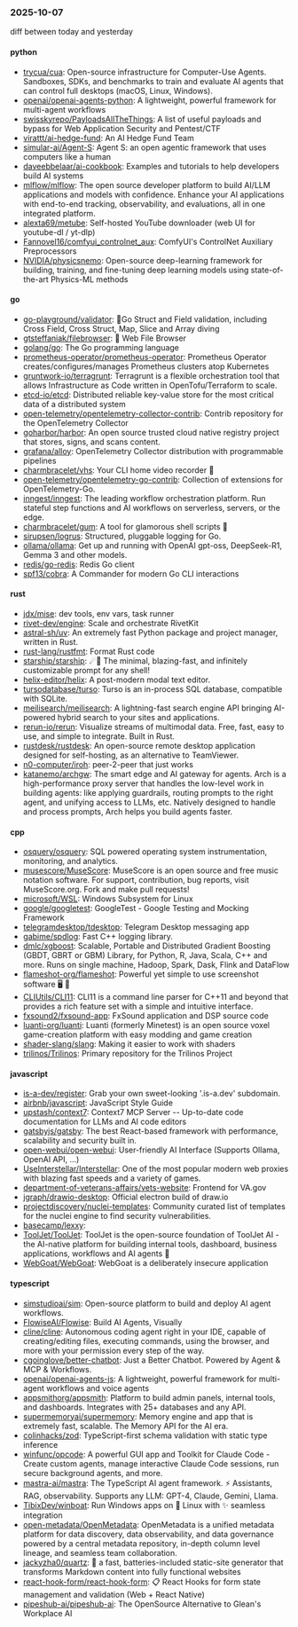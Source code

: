 ### 2025-10-07
diff between today and yesterday

#### python
* [trycua/cua](https://github.com/trycua/cua): Open-source infrastructure for Computer-Use Agents. Sandboxes, SDKs, and benchmarks to train and evaluate AI agents that can control full desktops (macOS, Linux, Windows).
* [openai/openai-agents-python](https://github.com/openai/openai-agents-python): A lightweight, powerful framework for multi-agent workflows
* [swisskyrepo/PayloadsAllTheThings](https://github.com/swisskyrepo/PayloadsAllTheThings): A list of useful payloads and bypass for Web Application Security and Pentest/CTF
* [virattt/ai-hedge-fund](https://github.com/virattt/ai-hedge-fund): An AI Hedge Fund Team
* [simular-ai/Agent-S](https://github.com/simular-ai/Agent-S): Agent S: an open agentic framework that uses computers like a human
* [daveebbelaar/ai-cookbook](https://github.com/daveebbelaar/ai-cookbook): Examples and tutorials to help developers build AI systems
* [mlflow/mlflow](https://github.com/mlflow/mlflow): The open source developer platform to build AI/LLM applications and models with confidence. Enhance your AI applications with end-to-end tracking, observability, and evaluations, all in one integrated platform.
* [alexta69/metube](https://github.com/alexta69/metube): Self-hosted YouTube downloader (web UI for youtube-dl / yt-dlp)
* [Fannovel16/comfyui_controlnet_aux](https://github.com/Fannovel16/comfyui_controlnet_aux): ComfyUI's ControlNet Auxiliary Preprocessors
* [NVIDIA/physicsnemo](https://github.com/NVIDIA/physicsnemo): Open-source deep-learning framework for building, training, and fine-tuning deep learning models using state-of-the-art Physics-ML methods

#### go
* [go-playground/validator](https://github.com/go-playground/validator): 💯Go Struct and Field validation, including Cross Field, Cross Struct, Map, Slice and Array diving
* [gtsteffaniak/filebrowser](https://github.com/gtsteffaniak/filebrowser): 📂 Web File Browser
* [golang/go](https://github.com/golang/go): The Go programming language
* [prometheus-operator/prometheus-operator](https://github.com/prometheus-operator/prometheus-operator): Prometheus Operator creates/configures/manages Prometheus clusters atop Kubernetes
* [gruntwork-io/terragrunt](https://github.com/gruntwork-io/terragrunt): Terragrunt is a flexible orchestration tool that allows Infrastructure as Code written in OpenTofu/Terraform to scale.
* [etcd-io/etcd](https://github.com/etcd-io/etcd): Distributed reliable key-value store for the most critical data of a distributed system
* [open-telemetry/opentelemetry-collector-contrib](https://github.com/open-telemetry/opentelemetry-collector-contrib): Contrib repository for the OpenTelemetry Collector
* [goharbor/harbor](https://github.com/goharbor/harbor): An open source trusted cloud native registry project that stores, signs, and scans content.
* [grafana/alloy](https://github.com/grafana/alloy): OpenTelemetry Collector distribution with programmable pipelines
* [charmbracelet/vhs](https://github.com/charmbracelet/vhs): Your CLI home video recorder 📼
* [open-telemetry/opentelemetry-go-contrib](https://github.com/open-telemetry/opentelemetry-go-contrib): Collection of extensions for OpenTelemetry-Go.
* [inngest/inngest](https://github.com/inngest/inngest): The leading workflow orchestration platform. Run stateful step functions and AI workflows on serverless, servers, or the edge.
* [charmbracelet/gum](https://github.com/charmbracelet/gum): A tool for glamorous shell scripts 🎀
* [sirupsen/logrus](https://github.com/sirupsen/logrus): Structured, pluggable logging for Go.
* [ollama/ollama](https://github.com/ollama/ollama): Get up and running with OpenAI gpt-oss, DeepSeek-R1, Gemma 3 and other models.
* [redis/go-redis](https://github.com/redis/go-redis): Redis Go client
* [spf13/cobra](https://github.com/spf13/cobra): A Commander for modern Go CLI interactions

#### rust
* [jdx/mise](https://github.com/jdx/mise): dev tools, env vars, task runner
* [rivet-dev/engine](https://github.com/rivet-dev/engine): Scale and orchestrate RivetKit
* [astral-sh/uv](https://github.com/astral-sh/uv): An extremely fast Python package and project manager, written in Rust.
* [rust-lang/rustfmt](https://github.com/rust-lang/rustfmt): Format Rust code
* [starship/starship](https://github.com/starship/starship): ☄🌌️ The minimal, blazing-fast, and infinitely customizable prompt for any shell!
* [helix-editor/helix](https://github.com/helix-editor/helix): A post-modern modal text editor.
* [tursodatabase/turso](https://github.com/tursodatabase/turso): Turso is an in-process SQL database, compatible with SQLite.
* [meilisearch/meilisearch](https://github.com/meilisearch/meilisearch): A lightning-fast search engine API bringing AI-powered hybrid search to your sites and applications.
* [rerun-io/rerun](https://github.com/rerun-io/rerun): Visualize streams of multimodal data. Free, fast, easy to use, and simple to integrate. Built in Rust.
* [rustdesk/rustdesk](https://github.com/rustdesk/rustdesk): An open-source remote desktop application designed for self-hosting, as an alternative to TeamViewer.
* [n0-computer/iroh](https://github.com/n0-computer/iroh): peer-2-peer that just works
* [katanemo/archgw](https://github.com/katanemo/archgw): The smart edge and AI gateway for agents. Arch is a high-performance proxy server that handles the low-level work in building agents: like applying guardrails, routing prompts to the right agent, and unifying access to LLMs, etc. Natively designed to handle and process prompts, Arch helps you build agents faster.

#### cpp
* [osquery/osquery](https://github.com/osquery/osquery): SQL powered operating system instrumentation, monitoring, and analytics.
* [musescore/MuseScore](https://github.com/musescore/MuseScore): MuseScore is an open source and free music notation software. For support, contribution, bug reports, visit MuseScore.org. Fork and make pull requests!
* [microsoft/WSL](https://github.com/microsoft/WSL): Windows Subsystem for Linux
* [google/googletest](https://github.com/google/googletest): GoogleTest - Google Testing and Mocking Framework
* [telegramdesktop/tdesktop](https://github.com/telegramdesktop/tdesktop): Telegram Desktop messaging app
* [gabime/spdlog](https://github.com/gabime/spdlog): Fast C++ logging library.
* [dmlc/xgboost](https://github.com/dmlc/xgboost): Scalable, Portable and Distributed Gradient Boosting (GBDT, GBRT or GBM) Library, for Python, R, Java, Scala, C++ and more. Runs on single machine, Hadoop, Spark, Dask, Flink and DataFlow
* [flameshot-org/flameshot](https://github.com/flameshot-org/flameshot): Powerful yet simple to use screenshot software 🖥️ 📸
* [CLIUtils/CLI11](https://github.com/CLIUtils/CLI11): CLI11 is a command line parser for C++11 and beyond that provides a rich feature set with a simple and intuitive interface.
* [fxsound2/fxsound-app](https://github.com/fxsound2/fxsound-app): FxSound application and DSP source code
* [luanti-org/luanti](https://github.com/luanti-org/luanti): Luanti (formerly Minetest) is an open source voxel game-creation platform with easy modding and game creation
* [shader-slang/slang](https://github.com/shader-slang/slang): Making it easier to work with shaders
* [trilinos/Trilinos](https://github.com/trilinos/Trilinos): Primary repository for the Trilinos Project

#### javascript
* [is-a-dev/register](https://github.com/is-a-dev/register): Grab your own sweet-looking '.is-a.dev' subdomain.
* [airbnb/javascript](https://github.com/airbnb/javascript): JavaScript Style Guide
* [upstash/context7](https://github.com/upstash/context7): Context7 MCP Server -- Up-to-date code documentation for LLMs and AI code editors
* [gatsbyjs/gatsby](https://github.com/gatsbyjs/gatsby): The best React-based framework with performance, scalability and security built in.
* [open-webui/open-webui](https://github.com/open-webui/open-webui): User-friendly AI Interface (Supports Ollama, OpenAI API, ...)
* [UseInterstellar/Interstellar](https://github.com/UseInterstellar/Interstellar): One of the most popular modern web proxies with blazing fast speeds and a variety of games.
* [department-of-veterans-affairs/vets-website](https://github.com/department-of-veterans-affairs/vets-website): Frontend for VA.gov
* [jgraph/drawio-desktop](https://github.com/jgraph/drawio-desktop): Official electron build of draw.io
* [projectdiscovery/nuclei-templates](https://github.com/projectdiscovery/nuclei-templates): Community curated list of templates for the nuclei engine to find security vulnerabilities.
* [basecamp/lexxy](https://github.com/basecamp/lexxy): 
* [ToolJet/ToolJet](https://github.com/ToolJet/ToolJet): ToolJet is the open-source foundation of ToolJet AI - the AI-native platform for building internal tools, dashboard, business applications, workflows and AI agents 🚀
* [WebGoat/WebGoat](https://github.com/WebGoat/WebGoat): WebGoat is a deliberately insecure application

#### typescript
* [simstudioai/sim](https://github.com/simstudioai/sim): Open-source platform to build and deploy AI agent workflows.
* [FlowiseAI/Flowise](https://github.com/FlowiseAI/Flowise): Build AI Agents, Visually
* [cline/cline](https://github.com/cline/cline): Autonomous coding agent right in your IDE, capable of creating/editing files, executing commands, using the browser, and more with your permission every step of the way.
* [cgoinglove/better-chatbot](https://github.com/cgoinglove/better-chatbot): Just a Better Chatbot. Powered by Agent & MCP & Workflows.
* [openai/openai-agents-js](https://github.com/openai/openai-agents-js): A lightweight, powerful framework for multi-agent workflows and voice agents
* [appsmithorg/appsmith](https://github.com/appsmithorg/appsmith): Platform to build admin panels, internal tools, and dashboards. Integrates with 25+ databases and any API.
* [supermemoryai/supermemory](https://github.com/supermemoryai/supermemory): Memory engine and app that is extremely fast, scalable. The Memory API for the AI era.
* [colinhacks/zod](https://github.com/colinhacks/zod): TypeScript-first schema validation with static type inference
* [winfunc/opcode](https://github.com/winfunc/opcode): A powerful GUI app and Toolkit for Claude Code - Create custom agents, manage interactive Claude Code sessions, run secure background agents, and more.
* [mastra-ai/mastra](https://github.com/mastra-ai/mastra): The TypeScript AI agent framework. ⚡ Assistants, RAG, observability. Supports any LLM: GPT-4, Claude, Gemini, Llama.
* [TibixDev/winboat](https://github.com/TibixDev/winboat): Run Windows apps on 🐧 Linux with ✨ seamless integration
* [open-metadata/OpenMetadata](https://github.com/open-metadata/OpenMetadata): OpenMetadata is a unified metadata platform for data discovery, data observability, and data governance powered by a central metadata repository, in-depth column level lineage, and seamless team collaboration.
* [jackyzha0/quartz](https://github.com/jackyzha0/quartz): 🌱 a fast, batteries-included static-site generator that transforms Markdown content into fully functional websites
* [react-hook-form/react-hook-form](https://github.com/react-hook-form/react-hook-form): 📋 React Hooks for form state management and validation (Web + React Native)
* [pipeshub-ai/pipeshub-ai](https://github.com/pipeshub-ai/pipeshub-ai): The OpenSource Alternative to Glean's Workplace AI

